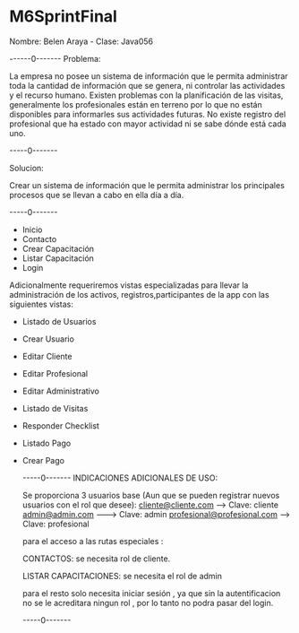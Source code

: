 # M6SprintFinal
Nombre: Belen Araya - Clase: Java056

------0-------
Problema:

La empresa no posee un sistema de información que le permita administrar toda la cantidad de
información que se genera, ni controlar las actividades y el recurso humano.
Existen problemas
con la planificación de las visitas, generalmente los profesionales están en terreno por lo que no
están disponibles para informarles sus actividades futuras. No existe registro del profesional que
ha estado con mayor actividad ni se sabe dónde está cada uno.


-----0-------

Solucion:

Crear un sistema de información
que le permita administrar los principales procesos que se llevan a cabo en ella día a día.

-----0-------

- Inicio
- Contacto
- Crear Capacitación
- Listar Capacitación
- Login

Adicionalmente requeriremos vistas especializadas para llevar la administración de los activos,
registros,participantes de la app con las siguientes vistas:

- Listado de Usuarios
- Crear Usuario
- Editar Cliente
- Editar Profesional
- Editar Administrativo
- Listado de Visitas
- Responder Checklist
- Listado Pago
- Crear Pago

  -----0-------
  INDICACIONES ADICIONALES DE USO:

  Se proporciona 3 usuarios base (Aun que se pueden registrar nuevos usuarios con el rol que desee):
  cliente@cliente.com  --> Clave:  cliente
  admin@admin.com ---> Clave: admin
  profesional@profesional.com --> Clave:  profesional

  para el acceso a las rutas especiales :

  CONTACTOS:  se necesita rol de cliente.

  LISTAR CAPACITACIONES:  se necesita el rol de admin

  para el resto solo necesita iniciar sesión , ya que sin la autentificacion no se le acreditara ningun rol ,
  por lo tanto no podra pasar del login.

  -----0-------
  
  
  
